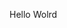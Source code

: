 Hello Wolrd
































































































































































































































































































































































































































































































































































































































































































































































































































































































































































































































































































































































































































































































































































































































































